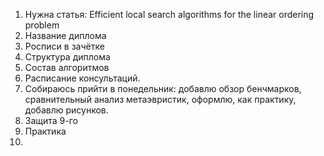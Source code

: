 1. Нужна статья: Efficient local search algorithms for the linear ordering problem
2. Название диплома
3. Росписи в зачётке
4. Структура диплома
5. Состав алгоритмов
6. Расписание консультаций. 
7. Собираюсь прийти в понедельник: добавлю обзор бенчмарков, сравнительный анализ метаэвристик, оформлю, как практику, добавлю рисунков.
8. Защита 9-го
9. Практика
10. 